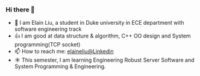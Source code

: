 ### Hi there 👋

- 🔭 I am Elain Liu, a student in Duke university in ECE department with software engineering track
- :thumbsup: I am good at data structure & algorithm, C++ OO design and System programming(TCP socket)
- 📫 How to reach me: [elaineliu@Linkedin](https://www.linkedin.com/in/elaineliu219/)
- :sunny: This semester, I am learning Engineering Robust Server Software and System Programming & Engineering. 
